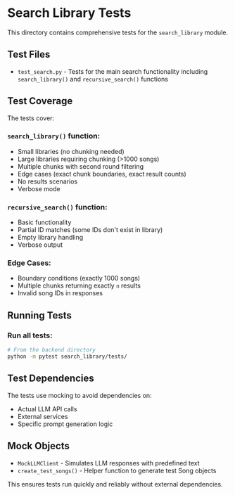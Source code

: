 # Search Library Tests

This directory contains comprehensive tests for the `search_library` module.

## Test Files

- `test_search.py` - Tests for the main search functionality including `search_library()` and `recursive_search()` functions

## Test Coverage

The tests cover:

### `search_library()` function:
- Small libraries (no chunking needed)
- Large libraries requiring chunking (>1000 songs)
- Multiple chunks with second round filtering
- Edge cases (exact chunk boundaries, exact result counts)
- No results scenarios
- Verbose mode

### `recursive_search()` function:
- Basic functionality 
- Partial ID matches (some IDs don't exist in library)
- Empty library handling
- Verbose output

### Edge Cases:
- Boundary conditions (exactly 1000 songs)
- Multiple chunks returning exactly `n` results
- Invalid song IDs in responses

## Running Tests

### Run all tests:
```bash
# From the backend directory
python -m pytest search_library/tests/
```

## Test Dependencies

The tests use mocking to avoid dependencies on:
- Actual LLM API calls
- External services
- Specific prompt generation logic

## Mock Objects

- `MockLLMClient` - Simulates LLM responses with predefined text
- `create_test_songs()` - Helper function to generate test Song objects

This ensures tests run quickly and reliably without external dependencies. 